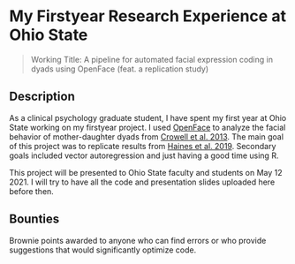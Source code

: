 # My Firstyear Research Experience at Ohio State

> Working Title: A pipeline for automated facial expression coding in dyads using OpenFace (feat. a replication study)

## Description

As a clinical psychology graduate student, I have spent my first year at Ohio State working on my firstyear project. I used [OpenFace](https://github.com/TadasBaltrusaitis/OpenFace) to analyze the facial behavior of mother-daughter dyads from [Crowell et al. 2013](https://pubmed.ncbi.nlm.nih.gov/23581508/). The main goal of this project was to replicate results from [Haines et al. 2019](https://pubmed.ncbi.nlm.nih.gov/30919792/). Secondary goals included vector autoregression and just having a good time using R. 

This project will be presented to Ohio State faculty and students on May 12 2021. I will try to have all the code and presentation slides uploaded here before then. 

## Bounties 

Brownie points awarded to anyone who can find errors or who provide suggestions that would significantly optimize code.